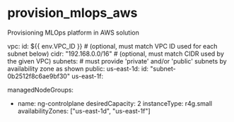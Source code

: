 # provision_mlops_aws
Provisioning MLOps platform in AWS solution


vpc:
  id: ${{ env.VPC_ID }}  # (optional, must match VPC ID used for each subnet below)
  cidr: "192.168.0.0/16"       # (optional, must match CIDR used by the given VPC)
  subnets:
    # must provide 'private' and/or 'public' subnets by availability zone as shown
    public:
      us-east-1d:
        id: "subnet-0b2512f8c6ae9bf30"
      us-east-1f:

managedNodeGroups:
  - name: ng-controlplane
    desiredCapacity: 2
    instanceType: r4g.small
    availabilityZones: ["us-east-1d", "us-east-1f"]
